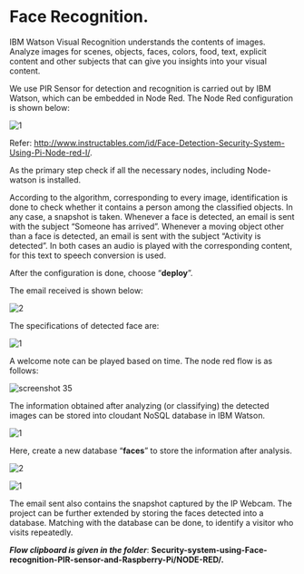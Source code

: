 # Face Recognition.  

IBM Watson Visual Recognition understands the contents of images. Analyze images for scenes, objects, faces, colors, food, text, explicit content and other subjects that can give you insights into your visual content.  

We use PIR Sensor for detection and recognition is carried out by IBM Watson, which can be embedded in Node Red. The Node Red configuration is shown below:  

![1](https://user-images.githubusercontent.com/39903083/41078737-261f8c84-6a3c-11e8-9a19-c611f5b1bd9e.png)  
 
Refer: http://www.instructables.com/id/Face-Detection-Security-System-Using-Pi-Node-red-I/.  

As the primary step check if all the necessary nodes, including Node-watson is installed.  

According to the algorithm, corresponding to every image, identification is done to check whether it contains a person among the classified objects. In any case, a snapshot is taken. Whenever a face is detected, an email is sent with the subject “Someone has arrived”. Whenever a moving object other than a face is detected, an email is sent with the subject “Activity is detected”. In both cases an audio is played with the corresponding content, for this text to speech conversion is used. 

After the configuration is done, choose “**deploy**”.  

The email received is shown below:  

![2](https://user-images.githubusercontent.com/39903083/41078756-4a205000-6a3c-11e8-8f10-0038a18f61e8.png)  

The specifications of detected face are:  


![1](https://user-images.githubusercontent.com/39903083/41078788-6f12c53c-6a3c-11e8-8ceb-ae847cbbaf8b.png)

A welcome note can be played based on time. The node red flow is as follows:  

![screenshot 35](https://user-images.githubusercontent.com/39903083/41078807-83e5fb5a-6a3c-11e8-8578-2fb68a53f654.png)  
 
The information obtained after analyzing (or classifying) the detected images can be stored into cloudant NoSQL database in IBM Watson.  

![1](https://user-images.githubusercontent.com/39903083/41078828-a3433f58-6a3c-11e8-8eb6-2dda2062edaf.png)  
 
Here, create a new database “**faces**” to store the information after analysis.  

![2](https://user-images.githubusercontent.com/39903083/41078829-a37829ac-6a3c-11e8-9b5d-4b2cb5494977.png)  


![1](https://user-images.githubusercontent.com/39903083/41078871-d9bcba64-6a3c-11e8-94c8-377d76b16ddb.png)  

The email sent also contains the snapshot captured by the IP Webcam. The project can be further extended by storing the faces detected into a database. Matching with the database can be done, to identify a visitor who visits repeatedly.  

***Flow clipboard is given in the folder***: **Security-system-using-Face-recognition-PIR-sensor-and-Raspberry-Pi/NODE-RED/.**
